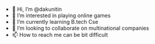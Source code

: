 - 👋 Hi, I’m @dakunitin
- 👀 I’m interested in playing online games
- 🌱 I’m currently learning B.tech Cse
- 💞️ I’m looking to collaborate on multinational companies
- 📫 How to reach me can be bit difficult

<!---
daakunitin/daakunitin is a ✨ special ✨ repository because its `README.md` (this file) appears on your GitHub profile.
You can click the Preview link to take a look at your changes.
--->
